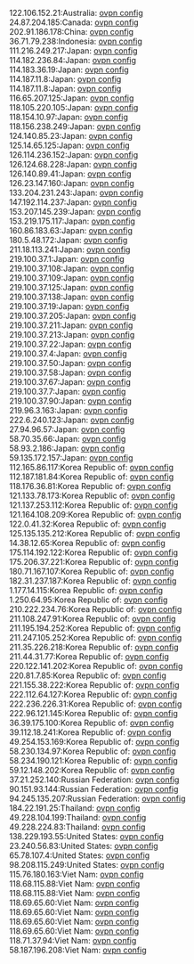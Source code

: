 122.106.152.21:Australia: [ovpn config](vpn/122_106_152_21.ovpn)  
24.87.204.185:Canada: [ovpn config](vpn/24_87_204_185.ovpn)  
202.91.186.178:China: [ovpn config](vpn/202_91_186_178.ovpn)  
36.71.79.238:Indonesia: [ovpn config](vpn/36_71_79_238.ovpn)  
111.216.249.217:Japan: [ovpn config](vpn/111_216_249_217.ovpn)  
114.182.236.84:Japan: [ovpn config](vpn/114_182_236_84.ovpn)  
114.183.36.19:Japan: [ovpn config](vpn/114_183_36_19.ovpn)  
114.187.11.8:Japan: [ovpn config](vpn/114_187_11_8.ovpn)  
114.187.11.8:Japan: [ovpn config](vpn/114_187_11_8.ovpn)  
116.65.207.125:Japan: [ovpn config](vpn/116_65_207_125.ovpn)  
118.105.220.105:Japan: [ovpn config](vpn/118_105_220_105.ovpn)  
118.154.10.97:Japan: [ovpn config](vpn/118_154_10_97.ovpn)  
118.156.238.249:Japan: [ovpn config](vpn/118_156_238_249.ovpn)  
124.140.85.23:Japan: [ovpn config](vpn/124_140_85_23.ovpn)  
125.14.65.125:Japan: [ovpn config](vpn/125_14_65_125.ovpn)  
126.114.236.152:Japan: [ovpn config](vpn/126_114_236_152.ovpn)  
126.124.68.228:Japan: [ovpn config](vpn/126_124_68_228.ovpn)  
126.140.89.41:Japan: [ovpn config](vpn/126_140_89_41.ovpn)  
126.23.147.160:Japan: [ovpn config](vpn/126_23_147_160.ovpn)  
133.204.231.243:Japan: [ovpn config](vpn/133_204_231_243.ovpn)  
147.192.114.237:Japan: [ovpn config](vpn/147_192_114_237.ovpn)  
153.207.145.239:Japan: [ovpn config](vpn/153_207_145_239.ovpn)  
153.219.175.117:Japan: [ovpn config](vpn/153_219_175_117.ovpn)  
160.86.183.63:Japan: [ovpn config](vpn/160_86_183_63.ovpn)  
180.5.48.172:Japan: [ovpn config](vpn/180_5_48_172.ovpn)  
211.18.113.241:Japan: [ovpn config](vpn/211_18_113_241.ovpn)  
219.100.37.1:Japan: [ovpn config](vpn/219_100_37_1.ovpn)  
219.100.37.108:Japan: [ovpn config](vpn/219_100_37_108.ovpn)  
219.100.37.109:Japan: [ovpn config](vpn/219_100_37_109.ovpn)  
219.100.37.125:Japan: [ovpn config](vpn/219_100_37_125.ovpn)  
219.100.37.138:Japan: [ovpn config](vpn/219_100_37_138.ovpn)  
219.100.37.19:Japan: [ovpn config](vpn/219_100_37_19.ovpn)  
219.100.37.205:Japan: [ovpn config](vpn/219_100_37_205.ovpn)  
219.100.37.211:Japan: [ovpn config](vpn/219_100_37_211.ovpn)  
219.100.37.213:Japan: [ovpn config](vpn/219_100_37_213.ovpn)  
219.100.37.22:Japan: [ovpn config](vpn/219_100_37_22.ovpn)  
219.100.37.4:Japan: [ovpn config](vpn/219_100_37_4.ovpn)  
219.100.37.50:Japan: [ovpn config](vpn/219_100_37_50.ovpn)  
219.100.37.58:Japan: [ovpn config](vpn/219_100_37_58.ovpn)  
219.100.37.67:Japan: [ovpn config](vpn/219_100_37_67.ovpn)  
219.100.37.7:Japan: [ovpn config](vpn/219_100_37_7.ovpn)  
219.100.37.90:Japan: [ovpn config](vpn/219_100_37_90.ovpn)  
219.96.3.163:Japan: [ovpn config](vpn/219_96_3_163.ovpn)  
222.6.240.123:Japan: [ovpn config](vpn/222_6_240_123.ovpn)  
27.94.96.57:Japan: [ovpn config](vpn/27_94_96_57.ovpn)  
58.70.35.66:Japan: [ovpn config](vpn/58_70_35_66.ovpn)  
58.93.2.186:Japan: [ovpn config](vpn/58_93_2_186.ovpn)  
59.135.172.157:Japan: [ovpn config](vpn/59_135_172_157.ovpn)  
112.165.86.117:Korea Republic of: [ovpn config](vpn/112_165_86_117.ovpn)  
112.187.181.84:Korea Republic of: [ovpn config](vpn/112_187_181_84.ovpn)  
118.176.36.81:Korea Republic of: [ovpn config](vpn/118_176_36_81.ovpn)  
121.133.78.173:Korea Republic of: [ovpn config](vpn/121_133_78_173.ovpn)  
121.137.253.112:Korea Republic of: [ovpn config](vpn/121_137_253_112.ovpn)  
121.164.108.209:Korea Republic of: [ovpn config](vpn/121_164_108_209.ovpn)  
122.0.41.32:Korea Republic of: [ovpn config](vpn/122_0_41_32.ovpn)  
125.135.135.212:Korea Republic of: [ovpn config](vpn/125_135_135_212.ovpn)  
14.38.12.65:Korea Republic of: [ovpn config](vpn/14_38_12_65.ovpn)  
175.114.192.122:Korea Republic of: [ovpn config](vpn/175_114_192_122.ovpn)  
175.206.37.221:Korea Republic of: [ovpn config](vpn/175_206_37_221.ovpn)  
180.71.167.107:Korea Republic of: [ovpn config](vpn/180_71_167_107.ovpn)  
182.31.237.187:Korea Republic of: [ovpn config](vpn/182_31_237_187.ovpn)  
1.177.14.115:Korea Republic of: [ovpn config](vpn/1_177_14_115.ovpn)  
1.250.64.95:Korea Republic of: [ovpn config](vpn/1_250_64_95.ovpn)  
210.222.234.76:Korea Republic of: [ovpn config](vpn/210_222_234_76.ovpn)  
211.108.247.91:Korea Republic of: [ovpn config](vpn/211_108_247_91.ovpn)  
211.195.194.252:Korea Republic of: [ovpn config](vpn/211_195_194_252.ovpn)  
211.247.105.252:Korea Republic of: [ovpn config](vpn/211_247_105_252.ovpn)  
211.35.226.218:Korea Republic of: [ovpn config](vpn/211_35_226_218.ovpn)  
211.44.31.77:Korea Republic of: [ovpn config](vpn/211_44_31_77.ovpn)  
220.122.141.202:Korea Republic of: [ovpn config](vpn/220_122_141_202.ovpn)  
220.81.7.85:Korea Republic of: [ovpn config](vpn/220_81_7_85.ovpn)  
221.155.38.222:Korea Republic of: [ovpn config](vpn/221_155_38_222.ovpn)  
222.112.64.127:Korea Republic of: [ovpn config](vpn/222_112_64_127.ovpn)  
222.236.226.31:Korea Republic of: [ovpn config](vpn/222_236_226_31.ovpn)  
222.96.121.145:Korea Republic of: [ovpn config](vpn/222_96_121_145.ovpn)  
36.39.175.100:Korea Republic of: [ovpn config](vpn/36_39_175_100.ovpn)  
39.112.18.241:Korea Republic of: [ovpn config](vpn/39_112_18_241.ovpn)  
49.254.153.169:Korea Republic of: [ovpn config](vpn/49_254_153_169.ovpn)  
58.230.134.97:Korea Republic of: [ovpn config](vpn/58_230_134_97.ovpn)  
58.234.190.121:Korea Republic of: [ovpn config](vpn/58_234_190_121.ovpn)  
59.12.148.202:Korea Republic of: [ovpn config](vpn/59_12_148_202.ovpn)  
37.21.252.140:Russian Federation: [ovpn config](vpn/37_21_252_140.ovpn)  
90.151.93.144:Russian Federation: [ovpn config](vpn/90_151_93_144.ovpn)  
94.245.135.207:Russian Federation: [ovpn config](vpn/94_245_135_207.ovpn)  
184.22.191.25:Thailand: [ovpn config](vpn/184_22_191_25.ovpn)  
49.228.104.199:Thailand: [ovpn config](vpn/49_228_104_199.ovpn)  
49.228.224.83:Thailand: [ovpn config](vpn/49_228_224_83.ovpn)  
138.229.193.55:United States: [ovpn config](vpn/138_229_193_55.ovpn)  
23.240.56.83:United States: [ovpn config](vpn/23_240_56_83.ovpn)  
65.78.107.4:United States: [ovpn config](vpn/65_78_107_4.ovpn)  
98.208.115.249:United States: [ovpn config](vpn/98_208_115_249.ovpn)  
115.76.180.163:Viet Nam: [ovpn config](vpn/115_76_180_163.ovpn)  
118.68.115.88:Viet Nam: [ovpn config](vpn/118_68_115_88.ovpn)  
118.68.115.88:Viet Nam: [ovpn config](vpn/118_68_115_88.ovpn)  
118.69.65.60:Viet Nam: [ovpn config](vpn/118_69_65_60.ovpn)  
118.69.65.60:Viet Nam: [ovpn config](vpn/118_69_65_60.ovpn)  
118.69.65.60:Viet Nam: [ovpn config](vpn/118_69_65_60.ovpn)  
118.69.65.60:Viet Nam: [ovpn config](vpn/118_69_65_60.ovpn)  
118.71.37.94:Viet Nam: [ovpn config](vpn/118_71_37_94.ovpn)  
58.187.196.208:Viet Nam: [ovpn config](vpn/58_187_196_208.ovpn)  
